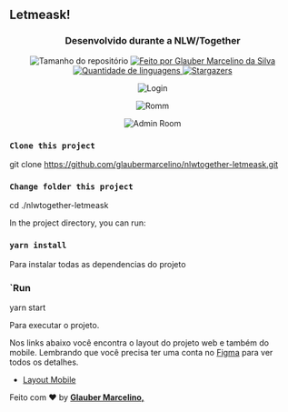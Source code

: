 ## Letmeask!

<h3 align="center">Desenvolvido durante a NLW/Together</h3>

<p align="center">
  <img alt="Tamanho do repositório" src="https://img.shields.io/github/repo-size/glaubermarcelino/nlwtogether-letmeask">
  
  <a href="https://www.instagram.com/mrglauber/">
	   <img alt="Feito por Glauber Marcelino da Silva" src="https://img.shields.io/badge/made%20by-Glauber%20Marcelino-%2304D361">
  </a>
  
  <a href="https://github.com/glaubermarcelino/nlwtogether-letmeask/search?l=typescript">
    <img alt="Quantidade de linguagens" src="https://img.shields.io/github/languages/count/glaubermarcelino/nlwtogether-letmeask">
  </a>
  
  <a href="https://github.com/glaubermarcelino/nlwtogether-letmeask/stargazers">
    <img alt="Stargazers" src="https://img.shields.io/github/stars/glaubermarcelino/nlwtogether-letmeask">
  </a>
</p>

<p align="center"> <img src="https://github.com/glaubermarcelino/nlwtogether-letmeask/blob/main/src/nlwtogether-letmeask.gif?raw=true" alt="Login" /> </p>
<p align="center"> <img src="https://github.com/glaubermarcelino/nlwtogether-letmeask/blob/main/src/nlwtogether-letmeask.gif?raw=true" alt="Romm" /> </p>
<p align="center"> <img src="https://github.com/glaubermarcelino/nlwtogether-letmeask/blob/main/src/nlwtogether-letmeask.gif?raw=true" alt="Admin Room" /> </p>


### `Clone this project`
git clone https://github.com/glaubermarcelino/nlwtogether-letmeask.git

### `Change folder this project`
cd ./nlwtogether-letmeask

In the project directory, you can run:

### `yarn install`

Para instalar todas as dependencias do projeto

### `Run
yarn start


Para executar o projeto.

Nos links abaixo você encontra o layout do projeto web e também do mobile. Lembrando que você precisa ter uma conta no [Figma](http://figma.com/) para ver todos os detalhes.

- [Layout Mobile](https://www.figma.com/file/IChe9rlbvwEPlKSRw3YTZU/Letmeask-(Copy)?node-id=0%3A1)

Feito com ♥ by <strong><a href="https://www.linkedin.com/in/gtstecnologia/">Glauber Marcelino, </a></strong>

